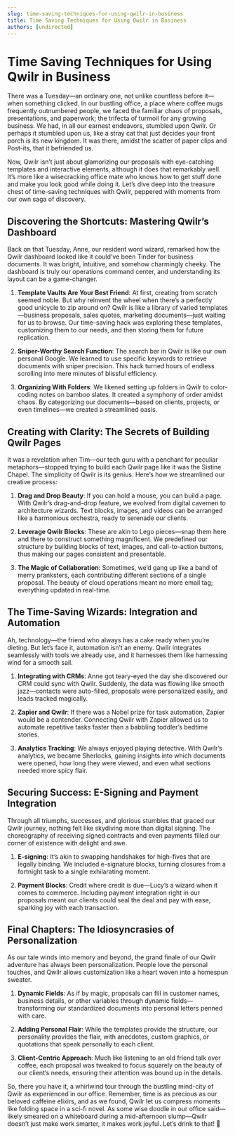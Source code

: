 ```yaml
---
slug: time-saving-techniques-for-using-qwilr-in-business
title: Time Saving Techniques for Using Qwilr in Business
authors: [undirected]
---
```



# Time Saving Techniques for Using Qwilr in Business

There was a Tuesday—an ordinary one, not unlike countless before it—when something clicked. In our bustling office, a place where coffee mugs frequently outnumbered people, we faced the familiar chaos of proposals, presentations, and paperwork; the trifecta of turmoil for any growing business. We had, in all our earnest endeavors, stumbled upon Qwilr. Or perhaps it stumbled upon us, like a stray cat that just decides your front porch is its new kingdom. It was there, amidst the scatter of paper clips and Post-its, that it befriended us.

Now, Qwilr isn’t just about glamorizing our proposals with eye-catching templates and interactive elements, although it does that remarkably well. It’s more like a wisecracking office mate who knows how to get stuff done and make you look good while doing it. Let’s dive deep into the treasure chest of time-saving techniques with Qwilr, peppered with moments from our own saga of discovery.

## Discovering the Shortcuts: Mastering Qwilr’s Dashboard

Back on that Tuesday, Anne, our resident word wizard, remarked how the Qwilr dashboard looked like it could’ve been Tinder for business documents. It was bright, intuitive, and somehow charmingly cheeky. The dashboard is truly our operations command center, and understanding its layout can be a game-changer.

1. **Template Vaults Are Your Best Friend**: At first, creating from scratch seemed noble. But why reinvent the wheel when there’s a perfectly good unicycle to zip around on? Qwilr is like a library of varied templates—business proposals, sales quotes, marketing documents—just waiting for us to browse. Our time-saving hack was exploring these templates, customizing them to our needs, and then storing them for future replication.

2. **Sniper-Worthy Search Function**: The search bar in Qwilr is like our own personal Google. We learned to use specific keywords to retrieve documents with sniper precision. This hack turned hours of endless scrolling into mere minutes of blissful efficiency.

3. **Organizing With Folders**: We likened setting up folders in Qwilr to color-coding notes on bamboo slates. It created a symphony of order amidst chaos. By categorizing our documents—based on clients, projects, or even timelines—we created a streamlined oasis.

## Creating with Clarity: The Secrets of Building Qwilr Pages

It was a revelation when Tim—our tech guru with a penchant for peculiar metaphors—stopped trying to build each Qwilr page like it was the Sistine Chapel. The simplicity of Qwilr is its genius. Here’s how we streamlined our creative process:

1. **Drag and Drop Beauty**: If you can hold a mouse, you can build a page. With Qwilr’s drag-and-drop feature, we evolved from digital cavemen to architecture wizards. Text blocks, images, and videos can be arranged like a harmonious orchestra, ready to serenade our clients.

2. **Leverage Qwilr Blocks**: These are akin to Lego pieces—snap them here and there to construct something magnificent. We predefined our structure by building blocks of text, images, and call-to-action buttons, thus making our pages consistent and presentable.

3. **The Magic of Collaboration**: Sometimes, we’d gang up like a band of merry pranksters, each contributing different sections of a single proposal. The beauty of cloud operations meant no more email tag; everything updated in real-time.

## The Time-Saving Wizards: Integration and Automation

Ah, technology—the friend who always has a cake ready when you’re dieting. But let’s face it, automation isn’t an enemy. Qwilr integrates seamlessly with tools we already use, and it harnesses them like harnessing wind for a smooth sail.

1. **Integrating with CRMs**: Anne got teary-eyed the day she discovered our CRM could sync with Qwilr. Suddenly, the data was flowing like smooth jazz—contacts were auto-filled, proposals were personalized easily, and leads tracked magically.

2. **Zapier and Qwilr**: If there was a Nobel prize for task automation, Zapier would be a contender. Connecting Qwilr with Zapier allowed us to automate repetitive tasks faster than a babbling toddler’s bedtime stories.

3. **Analytics Tracking**: We always enjoyed playing detective. With Qwilr’s analytics, we became Sherlocks, gaining insights into which documents were opened, how long they were viewed, and even what sections needed more spicy flair.

## Securing Success: E-Signing and Payment Integration

Through all triumphs, successes, and glorious stumbles that graced our Qwilr journey, nothing felt like skydiving more than digital signing. The choreography of receiving signed contracts and even payments filled our corner of existence with delight and awe.

1. **E-signing**: It’s akin to swapping handshakes for high-fives that are legally binding. We included e-signature blocks, turning closures from a fortnight task to a single exhilarating moment.

2. **Payment Blocks**: Credit where credit is due—Lucy’s a wizard when it comes to commerce. Including payment integration right in our proposals meant our clients could seal the deal and pay with ease, sparking joy with each transaction.

## Final Chapters: The Idiosyncrasies of Personalization

As our tale winds into memory and beyond, the grand finale of our Qwilr adventure has always been personalization. People love the personal touches, and Qwilr allows customization like a heart woven into a homespun sweater.

1. **Dynamic Fields**: As if by magic, proposals can fill in customer names, business details, or other variables through dynamic fields—transforming our standardized documents into personal letters penned with care.

2. **Adding Personal Flair**: While the templates provide the structure, our personality provides the flair, with anecdotes, custom graphics, or quotations that speak personally to each client.

3. **Client-Centric Approach**: Much like listening to an old friend talk over coffee, each proposal was tweaked to focus squarely on the beauty of our client’s needs, ensuring their attention was bound up in the details.

So, there you have it, a whirlwind tour through the bustling mind-city of Qwilr as experienced in our office. Remember, time is as precious as our beloved caffeine elixirs, and as we found, Qwilr let us compress moments like folding space in a sci-fi novel. As some wise doodle in our office said—likely smeared on a whiteboard during a mid-afternoon slump—Qwilr doesn’t just make work smarter, it makes work joyful. Let’s drink to that! 🍵